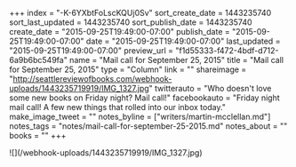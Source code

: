 +++
index = "-K-6YXbtFoLscKQUj0Sv"
sort_create_date = 1443235740
sort_last_updated = 1443235740
sort_publish_date = 1443235740
create_date = "2015-09-25T19:49:00-07:00"
publish_date = "2015-09-25T19:49:00-07:00"
date = "2015-09-25T19:49:00-07:00"
last_updated = "2015-09-25T19:49:00-07:00"
preview_url = "f1d55333-f472-4bdf-d712-6a9b6bc549fa"
name = "Mail call for September 25, 2015"
title = "Mail call for September 25, 2015"
type = "Column"
link = ""
shareimage = "http://seattlereviewofbooks.com/webhook-uploads/1443235719919/IMG_1327.jpg"
twitterauto = "Who doesn't love some new books on Friday night? Mail call!"
facebookauto = "Friday night mail call! A few new things that rolled into our inbox today."
make_image_tweet = ""
notes_byline = ["writers/martin-mcclellan.md"]
notes_tags = "notes/mail-call-for-september-25-2015.md"
notes_about = ""
books = ""
+++
<p class="image">![](/webhook-uploads/1443235719919/IMG_1327.jpg)</p>